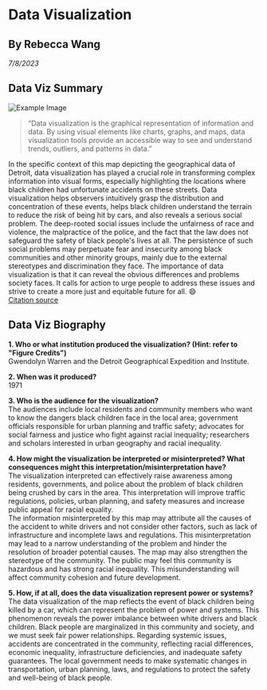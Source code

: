# Data Visualization
## By Rebecca Wang
*7/8/2023*
## Data Viz Summary
![Example Image](https://github.com/1uf3n/Info201code/assets/137256010/cb928d8e-1328-45a8-b58e-9d82fe13676f)

> “Data visualization is the graphical representation of information and data. By using visual elements like charts, graphs, and maps, data visualization tools provide an accessible way to see and understand trends, outliers, and patterns in data.”
> 
In the specific context of this map depicting the geographical data of Detroit, data visualization has played a crucial role in transforming complex information into visual forms, especially highlighting the locations where black children had unfortunate accidents on these streets. Data visualization helps observers intuitively grasp the distribution and concentration of these events, helps black children understand the terrain to reduce the risk of being hit by cars, and also reveals a serious social problem. The deep-rooted social issues include the unfairness of race and violence, the malpractice of the police, and the fact that the law does not safeguard the safety of black people's lives at all. The persistence of such social problems may perpetuate fear and insecurity among black communities and other minority groups, mainly due to the external stereotypes and discrimination they face. The importance of data visualization is that it can reveal the obvious differences and problems society faces. It calls for action to urge people to address these issues and strive to create a more just and equitable future for all. :smile:    
[Citation source](https://www.tableau.com/learn/articles/data-visualization)

## Data Viz Biography

**1. Who or what institution produced the visualization? (Hint: refer to "Figure Credits")**  
Gwendolyn Warren and the Detroit Geographical Expedition and Institute.  

**2. When was it produced?**  
1971  

**3. Who is the audience for the visualization?**  
The audiences include local residents and community members who want to know the dangers black children face in the local area; government officials responsible for urban planning and traffic safety; advocates for social fairness and justice who fight against racial inequality; researchers and scholars interested in urban geography and racial inequality.  

**4. How might the visualization be interpreted or misinterpreted? What consequences might this interpretation/misinterpretation have?**  
The visualization interpreted can effectively raise awareness among residents, governments, and police about the problem of black children being crushed by cars in the area. This interpretation will improve traffic regulations, policies, urban planning, and safety measures and increase public appeal for racial equality.  
The information misinterpreted by this map may attribute all the causes of the accident to white drivers and not consider other factors, such as lack of infrastructure and incomplete laws and regulations. This misinterpretation may lead to a narrow understanding of the problem and hinder the resolution of broader potential causes. The map may also strengthen the stereotype of the community. The public may feel this community is hazardous and has strong racial inequality. This misunderstanding will affect community cohesion and future development.  

**5. How, if at all, does the data visualization represent power or systems?**  
The data visualization of the map reflects the event of black children being killed by a car, which can represent the problem of power and systems. This phenomenon reveals the power imbalance between white drivers and black children. Black people are marginalized in this community and society, and we must seek fair power relationships. Regarding systemic issues, accidents are concentrated in the community, reflecting racial differences, economic inequality, infrastructure deficiencies, and inadequate safety guarantees. The local government needs to make systematic changes in transportation, urban planning, laws, and regulations to protect the safety and well-being of black people.

